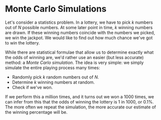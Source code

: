 # Monte Carlo Simulations

Let's consider a statistics problem.
In a lottery, we have to pick $k$ numbers out of $N$ possible numbers.
At some later point in time, $k$ winning numbers are drawn.
If these winning numbers coincide with the numbers we picked, we win the jackpot.
We would like to find out how much chance we've got to win the lottery.

While there are statistical formulae that allow us to determine exactly what the odds of winning are, we'd rather use an easier (but less accurate) method: a *Monte Carlo simulation*.
The idea is very simple: we simply simulate the entire playing process many times:

* Randomly pick $k$ random numbers out of $N$.
* Determine $k$ winning numbers at random.
* Check if we've won.

If we perform this a million times, and it turns out we won a 1000 times, we can infer from this that the odds of winning the lottery is 1 in 1000, or 0.1%.
The more often we repeat the simulation, the more accurate our estimate of the winning percentage will be.
